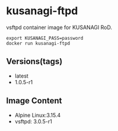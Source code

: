 # kusanagi-ftpd

vsftpd container image for KUSANAGI RoD.
```
export KUSANAGI_PASS=password
docker run kusanagi-ftpd
```

## Versions(tags)
- latest
- 1.0.5-r1

## Image Content
- Alpine Linux:3.15.4
- vsftpd: 3.0.5-r1

